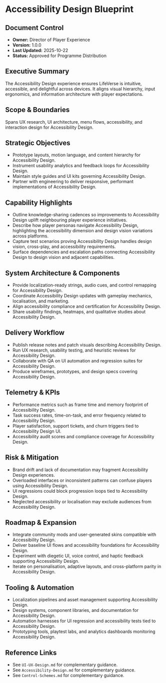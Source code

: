 # Accessibility Design Blueprint
## Document Control
- **Owner:** Director of Player Experience
- **Version:** 1.0.0
- **Last Updated:** 2025-10-22
- **Status:** Approved for Programme Distribution

## Executive Summary
The Accessibility Design experience ensures LifeVerse is intuitive, accessible, and delightful
across devices. It aligns visual hierarchy, input ergonomics, and information architecture with
player expectations.

## Scope & Boundaries
Spans UX research, UI architecture, menu flows, accessibility, and interaction design for
Accessibility Design.

## Strategic Objectives
- Prototype layouts, motion language, and content hierarchy for Accessibility Design.
- Instrument usability analytics and feedback loops for Accessibility Design.
- Maintain style guides and UI kits governing Accessibility Design.
- Partner with engineering to deliver responsive, performant implementations of Accessibility Design.

## Capability Highlights
- Outline knowledge-sharing cadences so improvements to Accessibility Design uplift neighbouring player experience initiatives.
- Describe how player personas navigate Accessibility Design, highlighting the accessibility dimension and design vision variations across platforms.
- Capture test scenarios proving Accessibility Design handles design vision, cross-play, and accessibility requirements.
- Surface dependencies and escalation paths connecting Accessibility Design to design vision and adjacent capabilities.

## System Architecture & Components
- Provide localization-ready strings, audio cues, and control remapping for Accessibility Design.
- Coordinate Accessibility Design updates with gameplay mechanics, localisation, and marketing.
- Align accessibility compliance and certification for Accessibility Design.
- Share usability findings, heatmaps, and qualitative studies about Accessibility Design.

## Delivery Workflow
- Publish release notes and patch visuals describing Accessibility Design.
- Run UX research, usability testing, and heuristic reviews for Accessibility Design.
- Collaborate with QA on UI automation and regression suites for Accessibility Design.
- Produce wireframes, prototypes, and design specs covering Accessibility Design.

## Telemetry & KPIs
- Performance metrics such as frame time and memory footprint of Accessibility Design.
- Task success rates, time-on-task, and error frequency related to Accessibility Design.
- Player satisfaction, support tickets, and churn triggers tied to Accessibility Design UI.
- Accessibility audit scores and compliance coverage for Accessibility Design.

## Risk & Mitigation
- Brand drift and lack of documentation may fragment Accessibility Design experiences.
- Overloaded interfaces or inconsistent patterns can confuse players using Accessibility Design.
- UI regressions could block progression loops tied to Accessibility Design.
- Neglected accessibility or localisation may exclude audiences from Accessibility Design.

## Roadmap & Expansion
- Integrate community mods and user-generated skins compatible with Accessibility Design.
- Deliver baseline UI flows and accessibility foundations for Accessibility Design.
- Experiment with diegetic UI, voice control, and haptic feedback supporting Accessibility Design.
- Iterate on personalisation, adaptive layouts, and cross-platform parity in Accessibility Design.

## Tooling & Automation
- Localization pipelines and asset management supporting Accessibility Design.
- Design systems, component libraries, and documentation for Accessibility Design.
- Automation harnesses for UI regression and accessibility tests tied to Accessibility Design.
- Prototyping tools, playtest labs, and analytics dashboards monitoring Accessibility Design.

## Reference Links
- See `UI-UX-Design.md` for complementary guidance.
- See `Accessibility-Design.md` for complementary guidance.
- See `Control-Schemes.md` for complementary guidance.
